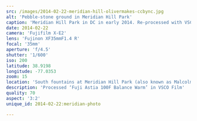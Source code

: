 ```yaml
---
src: /images/2014-02-22-meridian-hill-olivermakes-ccbync.jpg
alt: 'Pebble-stone ground in Meridian Hill Park'
caption: 'Meridian Hill Park in DC in early 2014. Re-processed with VSCO Film 04 (Fuji Astia 100F Balance Warm).'
date: 2014-02-22
camera: 'Fujifilm X-E2'
lens: 'Fujinon XF35mmF1.4 R'
focal: '35mm'
aperture: 'f/4.5'
shutter: '1/600'
iso: 200
latitude: 38.9198
longitude: -77.0353
zoom: 15
location: 'South fountains at Meridian Hill Park (also known as Malcolm X Park)'
description: 'Processed ‘Fuji Astia 100F Balance Warm’ in VSCO Film'
quality: 70
aspect: '3:2'
unique_id: 2014-02-22:meridian-photo

---
```

